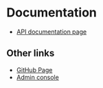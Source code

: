 # Documentation

- [API documentation page](/docs)

## Other links
- [GitHub Page](https://github.com/British-Library-Architecture/bpm-tender)
- [Admin console](/admin)

